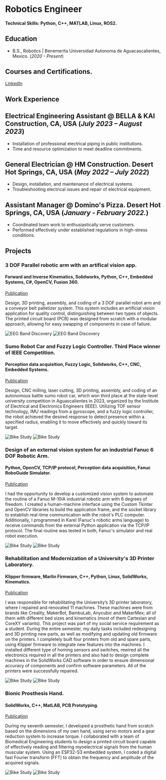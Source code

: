 # Robotics Engineer

#### Technical Skills: Python, C++, MATLAB, Linux, ROS2.

## Education	        		
- B.S., Robotics | Benemerita Universidad Autonoma de Aguacascalientes, Mexico. (_2020 - Present_)

## Courses and Certifications.
[LinkedIn](https://www.linkedin.com/in/abrahamescoto552/details/certifications/)

## Work Experience
## Electrical Engineering Assistant @ BELLA & KAI Construction, CA, USA (_July 2023 – August 2023_)
- Installation of professional electrical piping in public institutions.
- Time and resource optimization to meet deadline commitments.
## General Electrician @ HM Construction. Desert Hot Springs, CA, USA (_May 2022 – July 2022_)
- Design, installation, and maintenance of electrical systems.
- Troubleshooting electrical issues and repair of electrical equipment.
##  Assistant Manager @ Domino's Pizza. Desert Hot Springs, CA, USA (_January - February 2022._)
- Coordinated team work to enthusiastically serve customers.
- Performed effectively under established regulations in high-stress conditions.

## Projects
### 3 DOF Parallel robotic arm with an artifical vision app.
#### Forward and Inverse Kinematics, Solidworks, Python, C++, Embedded Systems, C#, OpenCV, Fusion 360.
[Publication](https://www.mdpi.com/1424-8220/22/8/3048)

Design, 3D printing, assembly, and coding of a 3 DOF parallel robot arm and a conveyor belt palletizer system. This system includes an artificial vision application for quality control, distinguishing between two types of objects. The printed circuit board (PCB) was designed from scratch with a modular approach, allowing for easy swapping of components in case of failure.

![EEG Band Discovery](/assets/img/robot2.png)
![EEG Band Discovery](/assets/img/robot1.png)

### Sumo Robot Car and Fuzzy Logic Controller. Third Place winner of IEEE Competition.
#### Perception data acquisition, Fuzzy Logic, Solidworks, C++, CNC, Embedded Systems.
[Publication](https://www.mdpi.com/1424-8220/22/11/4240)

Design, CNC milling, laser cutting, 3D printing, assembly, and coding of an autonomous battle sumo robot car, which won third place at the state-level university competition in Aguascalientes in 2023, organized by the Institute of Electrical and Electronics Engineers (IEEE). Utilizing TOF sensor technology, IMU readings from a gyroscope, and a fuzzy logic controller, the robot achieved the desired response to detect presence within a specified radius, enabling it to move effectively and quickly toward its target.

![Bike Study](/assets/img/sumo3.png)
![Bike Study](/assets/img/sumo5.png)

### Design of an external vision system for an industrial Fanuc 6 DOF Robotic Arm. 
#### Python, OpenCV, TCP/IP protocol, Perception data acquisition, Fanuc RoboGuide Simulator.
[Publication](https://www.mdpi.com/1424-8220/22/11/4240)

I had the opportunity to develop a customized vision system to automate the routine of a Fanuc M-10iA industrial robotic arm with 6 degrees of freedom. I created a human-machine interface using the Custom Tkinter and OpenCV libraries to build the application frame, and the socket library to establish real-time communication with the robot's PLC computer. Additionally, I programmed in Karel (Fanuc's robotic arms language) to receive commands from the external Python application via the TCP/IP protocol. The final routine was tested in both, Fanuc's simulator and real robot execution.

![Bike Study](/assets/img/vision1.png)
![Bike Study](/assets/img/vision2.png)

### Rehabilitation and Modernization of a University's 3D Printer Laboratory. 
#### Klipper firmware, Marlin Firmware, C++, Python, Linux, SolidWorks, Kinematics.
[Publication](https://www.mdpi.com/1424-8220/22/11/4240)

I was responsible for rehabilitating the University’s 3D printer laboratory, where I repaired and renovated 11 machines. These machines were from brands like Creality, MakerBot, BambuLab, Anycubic and MakerMex; all of them with different bed sizes and kinematics (most of them Cartesian and CoreXY variants). This project was part of my social service requirement as a student. During the entire semester, my daily tasks included redesigning and 3D printing new parts, as well as modifying and updating old firmware on the printers. I completely built four printers from old and spare parts, using Klipper firmware to integrate new features into the machines. I installed different type of homing sensors and switches, rewired all the electronics required in all the printers and also had to design complete machines in the SolidWorks CAD software in order to ensure dimensional accuracy of components and confirm software parameters. All of the printers were successfully repaired.

![Bike Study](/assets/img/printer1.png)
![Bike Study](/assets/img/printer2.png)

### Bionic Prosthesis Hand. 
#### SolidWorks, C++, MatLAB, PCB Prototyping.
[Publication](https://www.mdpi.com/1424-8220/22/11/4240)

During my seventh semester, I developed a prosthetic hand from scratch based on the dimensions of my own hand, using servo motors and a gear reduction system to increase torque. I collaborated with a team of Biomedical Engineering students to design a printed circuit board capable of effectively reading and filtering myoelectrical signals from the human muscular system. Using an ESP32-S3 embedded system, I coded a digital fast Fourier transform (FFT) to obtain the frequency and amplitude of the acquired signals.

![Bike Study](/assets/img/hand1.png)
![Bike Study](/assets/img/hand2.png)
